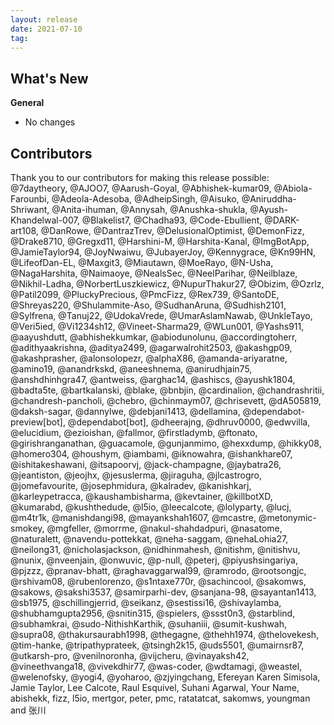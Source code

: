 ```yaml
---
layout: release
date: 2021-07-10
tag: 
---
```


## What's New
**General**
* No changes

## Contributors

Thank you to our contributors for making this release possible:
@7daytheory, @AJOO7, @Aarush-Goyal, @Abhishek-kumar09, @Abiola-Farounbi, @Adeola-Adesoba, @AdheipSingh, @Aisuko, @Aniruddha-Shriwant, @Anita-ihuman, @Annysah, @Anushka-shukla, @Ayush-Khandelwal-007, @Blakelist7, @Chadha93, @Code-Ebullient, @DARK-art108, @DanRowe, @DantrazTrev, @DelusionalOptimist, @DemonFizz, @Drake8710, @Gregxd11, @Harshini-M, @Harshita-Kanal, @ImgBotApp, @JamieTaylor94, @JoyNwaiwu, @JubayerJoy, @Kennygrace, @Kn99HN, @LifeofDan-EL, @Maxgit3, @Miautawn, @MoeRayo, @N-Usha, @NagaHarshita, @Naimaoye, @NealsSec, @NeelParihar, @Neilblaze, @Nikhil-Ladha, @NorbertLuszkiewicz, @NupurThakur27, @Obizim, @Ozrlz, @Patil2099, @PluckyPrecious, @PmcFizz, @Rex739, @SantoDE, @Shreyas220, @Shulammite-Aso, @SudhanAruna, @Sudhish2101, @Sylfrena, @Tanuj22, @UdokaVrede, @UmarAslamNawab, @UnkleTayo, @Veri5ied, @Vi1234sh12, @Vineet-Sharma29, @WLun001, @Yashs911, @aayushdutt, @abhishekkumkar, @abiodunolunu, @accordingtoherr, @adithyaakrishna, @aditya2499, @agarwalrohit2503, @akashgp09, @akashprasher, @alonsolopezr, @alphaX86, @amanda-ariyaratne, @amino19, @anandrkskd, @aneeshnema, @anirudhjain75, @anshdhinhgra47, @antweiss, @arghac14, @ashiscs, @ayushk1804, @badta5te, @bartkalanski, @blake, @bnbjin, @cardinalion, @chandrashritii, @chandresh-pancholi, @chebro, @chinmaym07, @chrisevett, @dA505819, @daksh-sagar, @dannylwe, @debjani1413, @dellamina, @dependabot-preview[bot], @dependabot[bot], @dheerajng, @dhruv0000, @edwvilla, @elucidium, @ezioishan, @fallmor, @firstladymb, @ftonato, @girishranganathan, @guacamole, @gunjanmimo, @hexxdump, @hikky08, @homero304, @houshym, @iambami, @iknowahra, @ishankhare07, @ishitakeshawani, @itsapoorvj, @jack-champagne, @jaybatra26, @jeantiston, @jeojhx, @jesuslerma, @jiraguha, @jlcastrogro, @jomefavourite, @josephmidura, @kalradev, @kanishkarj, @karleypetracca, @kaushambisharma, @kevtainer, @killbotXD, @kumarabd, @kushthedude, @l5io, @leecalcote, @lolyparty, @lucj, @m4tr1k, @manishdangi98, @mayankshah1607, @mcastre, @metonymic-smokey, @mgfeller, @morrme, @nakul-shahdadpuri, @nasatome, @naturalett, @navendu-pottekkat, @neha-saggam, @nehaLohia27, @neilong31, @nicholasjackson, @nidhinmahesh, @nitishm, @nitishvu, @nunix, @nveenjain, @onwuvic, @p-null, @peterj, @piyushsingariya, @pjzzz, @pranav-bhatt, @raghavaggarwal99, @ramrodo, @rootsongjc, @rshivam08, @rubenlorenzo, @s1ntaxe770r, @sachincool, @sakomws, @sakows, @sakshi3537, @samirparhi-dev, @sanjana-98, @sayantan1413, @sb1975, @schillingjerrid, @seikanz, @sestissi16, @shivaylamba, @shubhamgupta2956, @snitin315, @spielers, @ssst0n3, @starblind, @subhamkrai, @sudo-NithishKarthik, @suhaniii, @sumit-kushwah, @supra08, @thakursaurabh1998, @thegagne, @thehh1974, @thelovekesh, @tim-hanke, @tripathyprateek, @tsingh2k15, @uds5501, @umairnsr87, @utkarsh-pro, @venilnoronha, @vijcheru, @vinayaksh42, @vineethvanga18, @vivekdhir77, @was-coder, @wdtamagi, @weastel, @welenofsky, @yogi4, @yoharoo, @zjyingchang, Efereyan Karen Simisola, Jamie Taylor, Lee Calcote, Raul Esquivel, Suhani Agarwal, Your Name, abishekk, fizz, l5io, mertgor, peter, pmc, ratatatcat, sakomws, youngman and 张川
 
